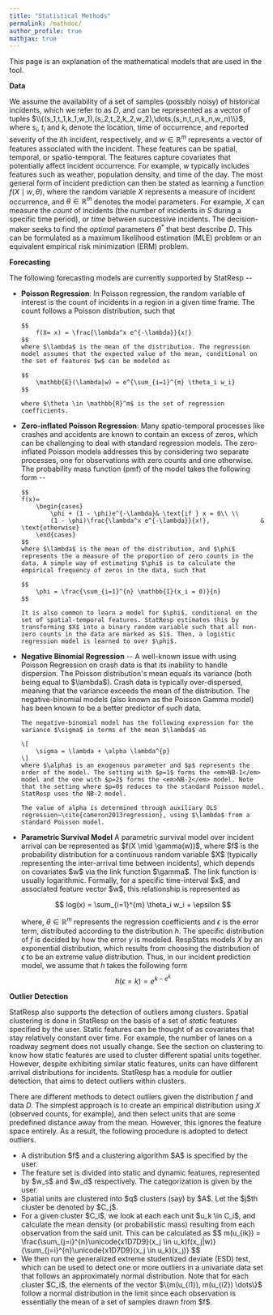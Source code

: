 ```yaml
---
title: "Statistical Methods"
permalink: /mathdoc/
author_profile: true
mathjax: true
---
```


This page is an explanation of the mathematical models that are used in the tool. 


<b>Data</b>

We assume the availability of a set of samples (possibly noisy) of historical incidents, which we refer to as $D$, and can be represented as a vector of tuples $\\{(s_1,t_1,k_1,w_1),(s_2,t_2,k_2,w_2),\dots,(s_n,t_n,k_n,w_n)\\}$, where $s_i$, $t_i$ and $k_i$ denote the location, time of occurrence, and reported severity of the $i$th incident, respectively, and $w \in \mathbb{R}^m$ represents a vector of features associated with the incident. These features can be spatial, temporal, or spatio-temporal. The features capture covariates that potentially affect incident occurrence. For example, $w$ typically includes features such as weather, population density, and time of the day. The most general form of incident prediction can then be stated as learning a function $f(X \mid w,\theta)$, where the random variable $X$ represents a measure of incident occurrence, and $\theta \in \mathbb{R}^m$ denotes the model parameters. For example, $X$ can measure the <em>count</em> of incidents (the number of incidents in $S$ during a specific time period), or <em>time</em> between successive incidents. The decision-maker seeks to find the <em>optimal</em> parameters $\theta^*$ that best describe $D$. This can be formulated as a maximum likelihood estimation (MLE) problem or an equivalent empirical risk minimization (ERM) problem.


<b>Forecasting</b>

The following forecasting models are currently supported by StatResp --

<ul>
<li><b>Poisson Regression</b>: In Poisson regression, the random variable of interest is the count of incidents in a region in a given time frame. The count follows a Poisson distribution, such that 
        
    $$
        f(X= x) = \frac{\lambda^x e^{-\lambda}}{x!}
    $$
    where $\lambda$ is the mean of the distribution. The regression model assumes that the expected value of the mean, conditional on the set of features $w$ can be modeled as 
    
    $$
        \mathbb{E}(\lambda|w) = e^{\sum_{i=1}^{m} \theta_i w_i}
    $$
    
    where $\theta \in \mathbb{R}^m$ is the set of regression coefficients.
</li>

<li><b>Zero-inflated Poisson Regression</b>: Many spatio-temporal processes like crashes and accidents are known to contain an excess of zeros, which can be challenging to deal with standard regression models. The zero-inflated Poisson models addresses this by considering two separate processes, one for observations with zero counts and one otherwise. The probability mass function (pmf) of the model takes the following form -- 
    
    $$
    f(x)= 
        \begin{cases}
            \phi + (1 - \phi)e^{-\lambda}& \text{if } x = 0\\ \\
            (1 - \phi)\frac{\lambda^x e^{-\lambda}}{x!},              & \text{otherwise}
        \end{cases}
    $$
    where $\lambda$ is the mean of the distribution, and $\phi$ represents the a measure of the proportion of zero counts in the data. A simple way of estimating $\phi$ is to calculate the empirical frequency of zeros in the data, such that 
    
    $$
        \phi = \frac{\sum_{i=1}^{n} \mathbb{I}(x_i = 0)}{n}
    $$
    
    It is also common to learn a model for $\phi$, conditional on the set of spatial-temporal features. StatResp estimates this by transforming $X$ into a binary random variable such that all non-zero counts in the data are marked as $1$. Then, a logistic regression model is learned to over $\phi$.
</li>


<li><b>Negative Binomial Regression</b> -- A well-known issue with using Poisson Regression on crash data is that its inability to handle dispersion. The Poisson distribution's mean equals its variance (both being equal to $\lambda$). Crash data is typically over-dispersed, meaning that the variance exceeds the mean of the distribution. The negative-binomial models (also known as the Poisson Gamma model) has been known to be a better predictor of such data. 
    
    The negative-binomial model has the following expression for the variance $\sigma$ in terms of the mean $\lambda$ as
    
    \[
        \sigma = \lambda + \alpha \lambda^{p}
    \]
    where $\alpha$ is an exogenous parameter and $p$ represents the order of the model. The setting with $p=1$ forms the <em>NB-1</em> model and the one with $p=2$ forms the <em>NB-2</em> model. Note that the setting where $p=0$ reduces to the standard Poisson model. StatResp uses the NB-2 model.
    
    The value of alpha is determined through auxiliary OLS regression~\cite{cameron2013regression}, using $\lambda$ from a standard Poisson model.
</li>

<li><b>Parametric Survival Model</b> A parametric survival model over incident arrival can be represented as  $f(X \mid \gamma(w))$, where
$f$ is the probability distribution for a continuous random variable $X$ (typically representing the inter-arrival time between incidents), which depends on
covariates $w$ via the link function $\gamma$. The link function is usually logarithmic. Formally, for a specific time-interval $x$, and associated feature vector $w$, this relationship is represented as

$$ log(x) = \sum_{i=1}^{m} \theta_i w_i + \epsilon $$

where, $\theta \in \mathbb{R}^{m}$ represents the regression coefficients and $\epsilon$ is the error term, distributed according to the distribution $h$. The specific distribution of $f$ is decided by how the error $y$ is modeled. RespStats models $X$ by an exponential distribution, which results from choosing the distribution of $\epsilon$ to be an extreme value distribution. Thus, in our incident prediction model, we assume that $h$ takes the following form
$$
    h(\epsilon = k) =e^{k - e^{k}} 
$$
</li></ul>


<b>Outlier Detection</b>

StatResp also supports the detection of outliers among clusters. Spatial clustering is done in StatResp on the basis of a set of <em>static</em> features specified by the user. Static features can be thought of as covariates that stay relatively constant over time. For example, the number of lanes on a roadway segment does not usually change. See the section on clustering to know how static features are used to cluster different spatial units together. However, despite exhibiting similar static features, units can have different arrival distributions for incidents. StatResp has a module for outlier detection, that aims to detect outliers within clusters. 

There are different methods to detect outliers given the distribution $f$ and data $D$. The simplest approach is to create an empirical distribution using $X$ (observed counts, for example), and then select units that are some predefined distance away from the mean. However, this ignores the feature space entirely. As a result, the following procedure is adopted to detect outliers. 

<ul>
    <li> A distribution $f$ and a clustering algorithm $A$ is specified by the user.</li>
    <li> The feature set is divided into static and dynamic features, represented by $w_s$ and $w_d$ respectively. The categorization is given by the user.</li>
    <li> Spatial units are clustered into $q$ clusters (say) by $A$. Let the $j$th cluster be denoted by $C_j$.</li>
    <li> For a given cluster $C_i$, we look at each each unit $u_k \in C_i$, and calculate the mean density (or probabilistic mass) resulting from each observation from the said unit. This can be calculated as
    $$
    m(u_{ik}) = \frac{\sum_{j=i}^{n}\unicode{x1D7D9}(x_j \in u_k)f(x_j|w)}{\sum_{j=i}^{n}\unicode{x1D7D9}(x_j \in u_k)(x_j)} 
    $$
    </li>
    <li> We then run the generalized extreme studentized deviate (ESD) test, which can be used to detect one or more outliers in a univariate data set that follows an approximately normal distribution. Note that for each cluster $C_i$, the elements of the vector $\{m(u_{i1}), m(u_{i2}) \dots\}$ follow a normal distribution in the limit since each observation is essentially the mean of a set of samples drawn from $f$.</li>
</ul>
